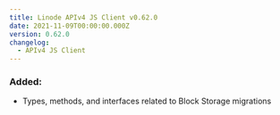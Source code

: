 ```yaml
---
title: Linode APIv4 JS Client v0.62.0
date: 2021-11-09T00:00:00.000Z
version: 0.62.0
changelog:
  - APIv4 JS Client
---
```


### Added:
- Types, methods, and interfaces related to Block Storage migrations
